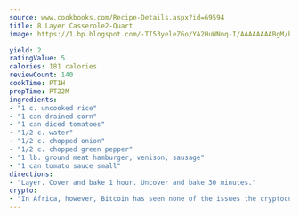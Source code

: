 ```yaml
---
source: www.cookbooks.com/Recipe-Details.aspx?id=69594
title: 8 Layer Casserole2-Quart  
image: https://1.bp.blogspot.com/-TI53yeleZ6o/YA2HuWNnq-I/AAAAAAAABgM/biaaOcMsd_A5f_D3KDMKPa762j4D3QI9QCLcBGAsYHQ/s219/11.png

yield: 2
ratingValue: 5
calories: 181 calories
reviewCount: 140
cookTime: PT1H
prepTime: PT22M
ingredients:
- "1 c. uncooked rice"
- "1 can drained corn"
- "1 can diced tomatoes"
- "1/2 c. water"
- "1/2 c. chopped onion"
- "1/2 c. chopped green pepper"
- "1 lb. ground meat hamburger, venison, sausage"
- "1 can tomato sauce small"
directions:
- "Layer. Cover and bake 1 hour. Uncover and bake 30 minutes."
crypto:
- "In Africa, however, Bitcoin has seen none of the issues the cryptocurrency experienced globally."
---
```

